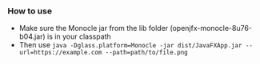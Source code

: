 ### How to use
- Make sure the Monocle jar from the lib folder (openjfx-monocle-8u76-b04.jar) is in your classpath
- Then use `java -Dglass.platform=Monocle -jar dist/JavaFXApp.jar --url=https://example.com --path=path/to/file.png`